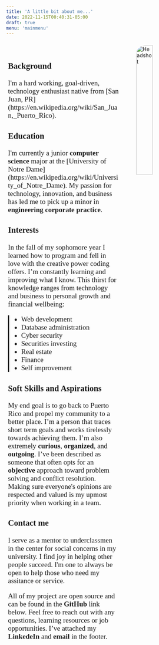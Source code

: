 ```yaml
---
title: 'A little bit about me...'
date: 2022-11-15T00:40:31-05:00
draft: true
menu: 'mainmenu'
---
```


<img src="/headshot.JPG" alt="Headshot" style="float: right; height:auto; width: 30%;border-radius:25px;margin-top: 10px;">

<br />

<style>
    .about-content{
        width: 60%;
        display: flex;
        flex-direction: column;
        float: left;
        gap: 1rem;
        font-family: "Times New Roman";
        font-size: 1.2rem;
        margin: 5px;
    }
    .blockquote {
        
    }

    .bullets{
        display: block;
        border-left: solid;
        margin-block-end: 1em;
    }
    .bio{
        margin-block-end: 1em;
    }
    
   

</style>

<div class= "about-content" >
<bio style="margin-block-end: 0.2em;">

<h3>Background</h3>
I'm a hard working, goal-driven, technology enthusiast native from [San Juan, PR](https://en.wikipedia.org/wiki/San_Juan,_Puerto_Rico).

<h3>Education</h3>
I'm currently a junior <b>computer science</b> major at the [University of Notre Dame](https://en.wikipedia.org/wiki/University_of_Notre_Dame). My passion for technology, innovation, and business has led me to pick up a minor in <b>engineering corporate practice</b>.

<h3>Interests</h3>
In the fall of my sophomore year I learned how to program and fell in love with the creative power coding offers. I’m constantly learning and improving what I know. This thirst for knowledge ranges from technology and business to personal growth and financial wellbeing:

<div class="bullets">
<ul class="blockquote">
    <li style="border-left: thick black;">Web development</li>
    <li>Database administration</li>
    <li>Cyber security</li>
    <li>Securities investing</li>
    <li>Real estate</li>
    <li>Finance</li>
    <li>Self improvement</li>
</ul>
</div>

<h3>Soft Skills and Aspirations</h3>
My end goal is to go back to Puerto Rico and propel my community to a better place. I’m a person that traces short term goals and works tirelessly towards achieving them. I’m also extremely <b>curious</b>, <b>organized</b>, and <b>outgoing</b>. I’ve been described as someone that often opts for an <b>objective</b> approach toward problem solving and conflict resolution. Making sure everyone's opinions are respected and valued is my upmost priority when working in a team.

<h3>Contact me</h3>
I serve as a mentor to underclassmen in the center for social concerns in my university. I find joy in helping other people succeed. I'm one to always be open to help those who need my assitance or service.

All of my project are open source and can be found in the <b>GitHub</b> link below. Feel free to reach out with any questions, learning resources or job opportunities. I’ve attached my <b>LinkedeIn</b> and <b>email</b> in the footer.

</bio>

</div>
